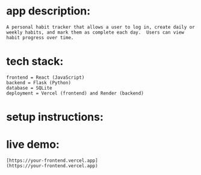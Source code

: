 # app description:

    A personal habit tracker that allows a user to log in, create daily or weekly habits, and mark them as complete each day.  Users can view habit progress over time.

# tech stack:

    frontend = React (JavaScript)
    backend = Flask (Python)
    database = SQLite
    deployment = Vercel (frontend) and Render (backend)

# setup instructions:

# live demo:

    [https://your-frontend.vercel.app]
    (https://your-frontend.vercel.app)
